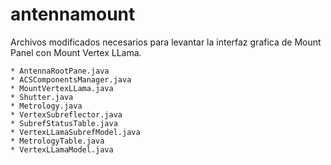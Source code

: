 # antennamount

Archivos modificados necesarios para levantar la interfaz grafica de Mount Panel con Mount Vertex LLama.

    * AntennaRootPane.java
    * ACSComponentsManager.java
    * MountVertexLLama.java
    * Shutter.java
    * Metrology.java
    * VertexSubreflector.java
    * SubrefStatusTable.java
    * VertexLLamaSubrefModel.java
    * MetrologyTable.java
    * VertexLLamaModel.java
    
  
